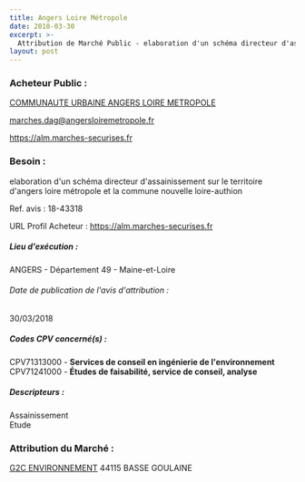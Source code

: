 ```yaml
---
title: Angers Loire Métropole
date: 2018-03-30
excerpt: >-
  Attribution de Marché Public - elaboration d'un schéma directeur d'assainissement sur le territoire d'angers loire métropole et la commune nouvelle loire-authion
layout: post
---
```


### Acheteur Public : 
<a href="/acheteur-33/siren-244900015"> COMMUNAUTE URBAINE ANGERS LOIRE METROPOLE</a><br/>



marches.dag@angersloiremetropole.fr


https://alm.marches-securises.fr
### Besoin :

elaboration d'un schéma directeur d'assainissement sur le territoire d'angers loire métropole et la commune nouvelle loire-authion

Ref. avis : 18-43318

URL Profil Acheteur : https://alm.marches-securises.fr

##### Lieu d'exécution :

ANGERS - Département 49 - Maine-et-Loire

###### Date de publication de l'avis d'attribution : 
30/03/2018

##### Codes CPV concerné(s) :
CPV71313000 - **Services de conseil en ingénierie de l'environnement** <br/>
CPV71241000 - **Études de faisabilité, service de conseil, analyse** <br/>

##### Descripteurs :
Assainissement <br/>
Etude <br/>

### Attribution du Marché :
<a href="/entreprise-263/siren-453686966"> G2C ENVIRONNEMENT</a>     44115 BASSE GOULAINE <br/>
